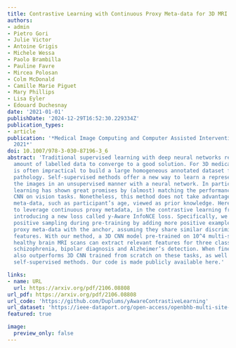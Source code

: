 ```yaml
---
title: Contrastive Learning with Continuous Proxy Meta-data for 3D MRI Classification
authors:
- admin
- Pietro Gori
- Julie Victor
- Antoine Grigis
- Michele Wessa
- Paolo Brambilla
- Pauline Favre
- Mircea Polosan
- Colm McDonald
- Camille Marie Piguet
- Mary Phillips
- Lisa Eyler
- Edouard Duchesnay
date: '2021-01-01'
publishDate: '2024-12-29T16:52:30.229334Z'
publication_types:
- article
publication: '*Medical Image Computing and Computer Assisted Intervention – MICCAI
  2021*'
doi: 10.1007/978-3-030-87196-3_6
abstract: 'Traditional supervised learning with deep neural networks requires a tremendous
  amount of labelled data to converge to a good solution. For 3D medical images, it
  is often impractical to build a large homogeneous annotated dataset for a specific
  pathology. Self-supervised methods offer a new way to learn a representation of
  the images in an unsupervised manner with a neural network. In particular, contrastive
  learning has shown great promises by (almost) matching the performance of fully-supervised
  CNN on vision tasks. Nonetheless, this method does not take advantage of available
  meta-data, such as participant’s age, viewed as prior knowledge. Here, we propose
  to leverage continuous proxy metadata, in the contrastive learning framework, by
  introducing a new loss called y-Aware InfoNCE loss. Specifically, we improve the
  positive sampling during pre-training by adding more positive examples with similar
  proxy meta-data with the anchor, assuming they share similar discriminative semantic
  features. With our method, a 3D CNN model pre-trained on 10^4 multi-site
  healthy brain MRI scans can extract relevant features for three classification tasks:
  schizophrenia, bipolar diagnosis and Alzheimer’s detection. When fine-tuned, it
  also outperforms 3D CNN trained from scratch on these tasks, as well as state-of-the-art
  self-supervised methods. Our code is made publicly available here.'

links:
- name: URL
  url: https://arxiv.org/pdf/2106.08808
url_pdf: https://arxiv.org/pdf/2106.08808
url_code: 'https://github.com/Duplums/yAwareContrastiveLearning'
url_dataset: 'https://ieee-dataport.org/open-access/openbhb-multi-site-brain-mri-dataset-age-prediction-and-debiasing'
featured: true

image:
  preview_only: false
---
```


